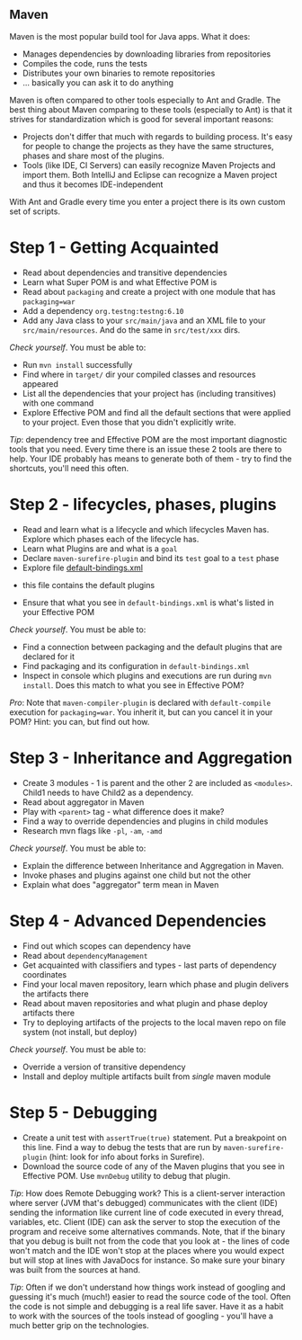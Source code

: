 Maven
-----

Maven is the most popular build tool for Java apps. What it does:

- Manages dependencies by downloading libraries from repositories
- Compiles the code, runs the tests
- Distributes your own binaries to remote repositories
- ... basically you can ask it to do anything

Maven is often compared to other tools especially to Ant and Gradle. The best thing about Maven comparing to these 
tools (especially to Ant) is that it strives for standardization which is good for several important reasons:
 
- Projects don't differ that much with regards to building process. It's easy for people to change the projects as
  they have the same structures, phases and share most of the plugins.
- Tools (like IDE, CI Servers) can easily recognize Maven Projects and import them. Both IntelliJ and Eclipse can 
recognize a Maven project and thus it becomes IDE-independent

With Ant and Gradle every time you enter a project there is its own custom set of scripts.

# Step 1 - Getting Acquainted

* Read about dependencies and transitive dependencies
* Learn what Super POM is and what Effective POM is
* Read about `packaging` and create a project with one module that has `packaging=war`
* Add a dependency `org.testng:testng:6.10`
* Add any Java class to your `src/main/java` and an XML file to your `src/main/resources`. And do the same in 
`src/test/xxx` dirs.

*Check yourself*. You must be able to:

* Run `mvn install` successfully
* Find where in `target/` dir your compiled classes and resources appeared
* List all the dependencies that your project has (including transitives) with one command
* Explore Effective POM and find all the default sections that were applied to your project. Even those that you didn't
explicitly write.

*Tip*: dependency tree and Effective POM are the most important diagnostic tools that you need. Every time there is
an issue these 2 tools are there to help. Your IDE probably has means to generate both of them - try to find the 
shortcuts, you'll need this often.

# Step 2 - lifecycles, phases, plugins

* Read and learn what is a lifecycle and which lifecycles Maven has. Explore which phases each of the lifecycle has.
* Learn what Plugins are and what is a `goal`
* Declare `maven-surefire-plugin` and bind its `test` goal to a `test` phase
* Explore file [default-bindings.xml](https://git-wip-us.apache.org/repos/asf?p=maven.git;a=blob;f=maven-core/src/main/resources/META-INF/plexus/default-bindings.xml) 
- this file contains the default plugins 
* Ensure that what you see in `default-bindings.xml` is what's listed in your Effective POM

*Check yourself*. You must be able to:

* Find a connection between packaging and the default plugins that are declared for it
* Find packaging and its configuration in `default-bindings.xml`
* Inspect in console which plugins and executions are run during `mvn install`. Does this match to what you see in 
Effective POM?

*Pro*: Note that `maven-compiler-plugin` is declared with `default-compile` execution for `packaging=war`. You inherit
it, but can you cancel it in your POM? Hint: you can, but find out how.

# Step 3 - Inheritance and Aggregation

* Create 3 modules - 1 is parent and the other 2 are included as `<modules>`. Child1 needs to have Child2 as a 
dependency.
* Read about aggregator in Maven
* Play with `<parent>` tag - what difference does it make?
* Find a way to override dependencies and plugins in child modules
* Research mvn flags like `-pl`, `-am`, `-amd`

*Check yourself*. You must be able to:

* Explain the difference between Inheritance and Aggregation in Maven.
* Invoke phases and plugins against one child but not the other
* Explain what does "aggregator" term mean in Maven 

# Step 4 - Advanced Dependencies

* Find out which scopes can dependency have
* Read about `dependencyManagement`
* Get acquainted with classifiers and types - last parts of dependency coordinates
* Find your local maven repository, learn which phase and plugin delivers the artifacts there
* Read about maven repositories and what plugin and phase deploy artifacts there
* Try to deploying artifacts of the projects to the local maven repo on file system (not install, but deploy)

*Check yourself*. You must be able to:

* Override a version of transitive dependency
* Install and deploy multiple artifacts built from *single* maven module

# Step 5 - Debugging

* Create a unit test with `assertTrue(true)` statement. Put a breakpoint on this line. Find a way to debug the tests
that are run by `maven-surefire-plugin` (hint: look for info about forks in Surefire).
* Download the source code of any of the Maven plugins that you see in Effective POM. Use `mvnDebug` utility to debug 
that plugin.

*Tip*: How does Remote Debugging work? This is a client-server interaction where server (JVM that's debugged) 
communicates with the client (IDE) sending the information like current line of code executed in every thread, 
variables, etc. Client (IDE) can ask the server to stop the execution of the program and receive some alternatives
commands. Note, that if the binary that you debug is built not from the code that you look at - the lines of code won't
match and the IDE won't stop at the places where you would expect but will stop at lines with JavaDocs for instance. 
So make sure your binary was built from the sources at hand. 

*Tip*: Often if we don't understand how things work instead of googling and guessing it's much (much!) easier to read 
the source code of the tool. Often the code is not simple and debugging is a real life saver. Have it as a habit to work
with the sources of the tools instead of googling - you'll have a much better grip on the technologies.